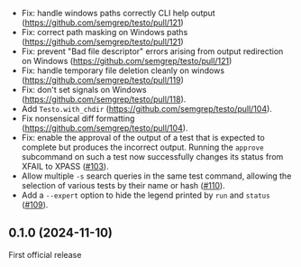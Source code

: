 * Fix: handle windows paths correctly CLI help output
  (https://github.com/semgrep/testo/pull/121)
* Fix: correct path masking on Windows paths
  (https://github.com/semgrep/testo/pull/121)
* Fix: prevent "Bad file descriptor" errors arising from output redirection on
  Windows (https://github.com/semgrep/testo/pull/121)
* Fix: handle temporary file deletion cleanly on windows
  (https://github.com/semgrep/testo/pull/119)
* Fix: don't set signals on Windows (https://github.com/semgrep/testo/pull/118).
* Add `Testo.with_chdir` (https://github.com/semgrep/testo/pull/104).
* Fix nonsensical diff formatting (https://github.com/semgrep/testo/pull/104).
* Fix: enable the approval of the output of a test that is expected to
  complete but produces the incorrect output. Running the `approve`
  subcommand on such a test now successfully changes its status from
  XFAIL to XPASS ([#103](https://github.com/semgrep/testo/pull/103)).
* Allow multiple `-s` search queries in the same test command,
  allowing the selection of various tests by their name or hash
  ([#110](https://github.com/semgrep/testo/pull/110)).
* Add a `--expert` option to hide the legend printed by `run` and
  `status` ([#109](https://github.com/semgrep/testo/issues/109)).

0.1.0 (2024-11-10)
------------------

First official release
